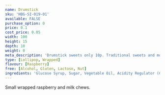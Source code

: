 ```yaml
---
name: Drumstick
sku: 'HBG-SI-019-01'
available: FALSE
purchase_option: 0
price: 0.1
cost_price: 0.05
width: 100
height: 15
depth: 10
weight: 0
meta_description: 'Drumstick sweets only 10p. Traditional sweets and more at Humbugs Confectionery Store. Specialists in satisfying your sweet tooth!'
type: [Lollipop, Wrapped]
flavour: [Raspberry]
free: [Alcohol, Gluten, Lactose, Nut]
ingredients: 'Glucose Syrup, Sugar, Vegetable Oil, Acidity Regulator (Citric Acid), Gelatine, Emulsifier (Glycerol Mono Stearate), Flavouring, Natural Colour'
---
```

Small wrapped raspberry and milk chews.